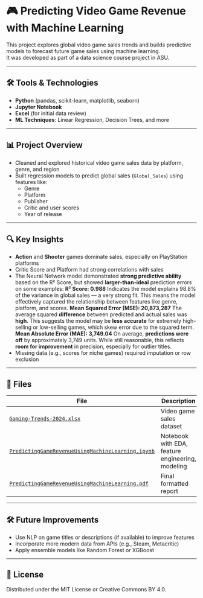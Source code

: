 # 🎮 Predicting Video Game Revenue with Machine Learning

This project explores global video game sales trends and builds predictive models to forecast future game sales using machine learning.  
It was developed as part of a data science course project in ASU.

---

## 🛠️ Tools & Technologies

- **Python** (pandas, scikit-learn, matplotlib, seaborn)
- **Jupyter Notebook**
- **Excel** (for initial data review)
- **ML Techniques**: Linear Regression, Decision Trees, and more

---

## 📊 Project Overview

- Cleaned and explored historical video game sales data by platform, genre, and region
- Built regression models to predict global sales (`Global_Sales`) using features like:
  - Genre
  - Platform
  - Publisher
  - Critic and user scores
  - Year of release

---

## 🔍 Key Insights

- **Action** and **Shooter** games dominate sales, especially on PlayStation platforms
- Critic Score and Platform had strong correlations with sales
- The Neural Network model demonstrated **strong predictive ability** based on the R² Score, but showed **larger-than-ideal** prediction errors on some examples:
    **R² Score: 0.988**
    Indicates the model explains 98.8% of the variance in global sales — a very strong fit. This means the model effectively captured the relationship between features like genre, platform, and scores.
    **Mean Squared Error (MSE): 20,873,287**
    The average squared **difference** between predicted and actual sales was **high**. This suggests the model may be **less accurate** for extremely high-selling or low-selling games, which skew error due to the squared term.
    **Mean Absolute Error (MAE): 3,749.04**
    On average, **predictions were off** by approximately 3,749 units. While still reasonable, this reflects **room for improvement** in precision, especially for outlier titles.
- Missing data (e.g., scores for niche games) required imputation or row exclusion

---

## 📁 Files

| File | Description |
|------|-------------|
| [`Gaming-Trends-2024.xlsx`](data/Gaming-Trends-2024.xlsx) | Video game sales dataset |
| [`PredictingGameRevenueUsingMachineLearning.ipynb`](PredictingGameRevenueUsingMachineLearning.ipynb) | Notebook with EDA, feature engineering, modeling |
| [`PredictingGameRevenueUsingMachineLearning.pdf`](PredictingGameRevenueUsingMachineLearning.pdf) | Final formatted report |

---

## 🛠️ Future Improvements

- Use NLP on game titles or descriptions (if available) to improve features
- Incorporate more modern data from APIs (e.g., Steam, Metacritic)
- Apply ensemble models like Random Forest or XGBoost

---

## 📎 License

Distributed under the MIT License or Creative Commons BY 4.0.

